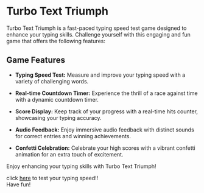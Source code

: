 # Turbo Text Triumph

Turbo Text Triumph is a fast-paced typing speed test game designed to enhance your typing skills. Challenge yourself with this engaging and fun game that offers the following features:

## Game Features

- **Typing Speed Test:** Measure and improve your typing speed with a variety of challenging words.

- **Real-time Countdown Timer:** Experience the thrill of a race against time with a dynamic countdown timer.

- **Score Display:** Keep track of your progress with a real-time hits counter, showcasing your typing accuracy.

- **Audio Feedback:** Enjoy immersive audio feedback with distinct sounds for correct entries and winning achievements.

- **Confetti Celebration:** Celebrate your high scores with a vibrant confetti animation for an extra touch of excitement.

Enjoy enhancing your typing skills with Turbo Text Triumph!

click [here](https://hsimransidhu.github.io/turbo-text-triumph/) to test your typing speed!!
<br>
Have fun!
